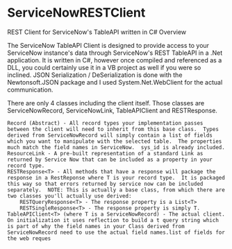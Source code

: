 # ServiceNowRESTClient
REST Client for ServiceNow's TableAPI written in C#
Overview

The ServiceNow TableAPI Client is designed to provide access to your ServiceNow instance's data through ServiceNow's REST TableAPI in a .Net application.  It is written in C#, however once compiled and referenced as a DLL, you could certainly use it in a VB project as well if you were so inclined.  JSON Serialization / DeSerialization is done with the Newtonsoft.JSON package and I used System.Net.WebClient for the actual communication.

 

There are only 4 classes including the client itself.  Those classes are ServiceNowRecord, ServiceNowLink, TableAPIClient and RESTResponse.

    Record (Abstract) - All record types your implementation passes between the client will need to inherit from this base class.  Types derived from ServiceNowRecord will simply contain a list of fields which you want to manipulate with the selected table.  The properties much match the field names in ServiceNow.  sys_id is already included.
    ResourceLink - A pre-built representation of a standard Link as returned by Service Now that can be included as a property in your record type.
    RESTResponse<T> - All methods that have a response will package the response in a RestReponse where T is your record type.  It is packaged this way so that errors returned by service now can be included separately.  NOTE: This is actually a base class, from which there are two classes you'll actually use derived:
        RESTQueryResponse<T> - The response property is a List<T>
        RESTSingleResponse<T> - The response property is simply T.
    TableAPIClient<T> (where T is a ServiceNowRecord) - The actual client.  On initialization it uses reflection to build a t query string which is part of why the field names in your Class derived from ServiceNowRecord need to use the actual field names.list of fields for the web reques
